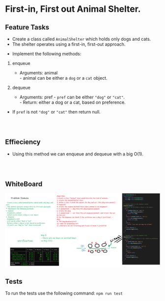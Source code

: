 # First-in, First out Animal Shelter.

## Feature Tasks
- Create a class called `AnimalShelter` which holds only dogs and cats.
- The shelter operates using a first-in, first-out approach.

* Implement the following methods:
1. enqueue
     - Arguments: animal<br/>
                - animal can be either a `dog` or a `cat` object.

2. dequeue
     - Arguments: pref
                 - `pref` can be either `"dog"` or `"cat"`. <br/>
                 - Return: either a dog or a cat, based on preference.<br/>

- If `pref` is not `"dog"` or `"cat"` then return null.

<br/>
<br/>

## Effieciency
- Using this method we can enqueue and dequeue with a big O(1).

<br/>
<br/>

## WhiteBoard
![](../images/shelter-whiteboard.png)



## Tests

To run the tests use the following command:
`npm run test`

